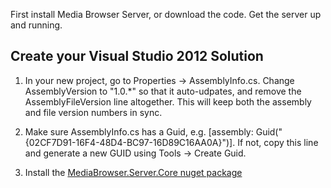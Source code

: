 First install Media Browser Server, or download the code. Get the server up and running.

## Create your Visual Studio 2012 Solution

1. In your new project, go to Properties -> AssemblyInfo.cs. Change AssemblyVersion to "1.0.*" so that it auto-udpates, and remove the AssemblyFileVersion line altogether. This will keep both the assembly and file version numbers in sync.

2. Make sure AssemblyInfo.cs has a Guid, e.g. [assembly: Guid("{02CF7D91-16F4-48D4-BC97-16D89C16AA0A}")]. If not, copy this line and generate a new GUID using Tools -> Create Guid.

3. Install the [MediaBrowser.Server.Core nuget package](https://www.nuget.org/packages/MediaBrowser.Server.Core/)